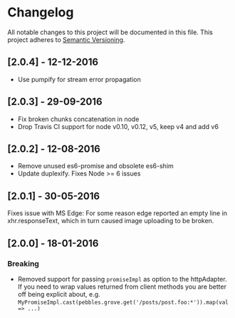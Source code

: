 # Changelog
All notable changes to this project will be documented in this file.
This project adheres to [Semantic Versioning](http://semver.org/).

## [2.0.4] - 12-12-2016
- Use pumpify for stream error propagation

## [2.0.3] - 29-09-2016
- Fix broken chunks concatenation in node
- Drop Travis CI support for node v0.10, v0.12, v5, keep v4 and add v6

## [2.0.2] - 12-08-2016
- Remove unused es6-promise and obsolete es6-shim
- Update duplexify. Fixes Node >= 6 issues

## [2.0.1] - 30-05-2016
Fixes issue with MS Edge: For some reason edge reported an empty line in xhr.responseText, which in turn caused image uploading to be broken.

## [2.0.0] - 18-01-2016
### Breaking
- Removed support for passing `promiseImpl` as option to the httpAdapter. If you need to wrap values returned from client methods you are better off
being explicit about, e.g. `MyPromiseImpl.cast(pebbles.grove.get('/posts/post.foo:*')).map(val => ...)`
